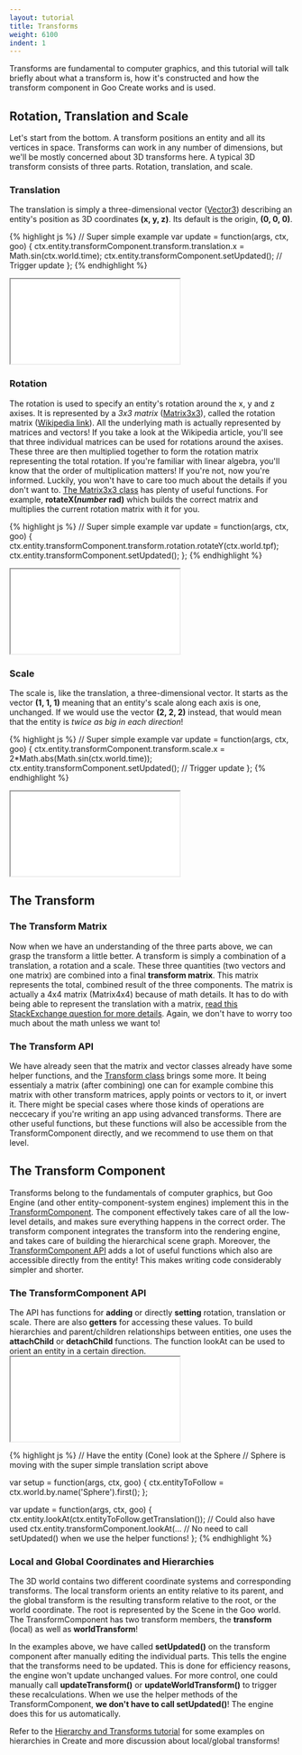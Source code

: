 ```yaml
---
layout: tutorial
title: Transforms
weight: 6100
indent: 1
---
```

Transforms are fundamental to computer graphics, and this tutorial will talk briefly about what a transform is, how it's constructed and how the transform component in Goo Create works and is used.
<h2>Rotation, Translation and Scale</h2>
Let's start from the bottom. A transform positions an entity and all its vertices in space. Transforms can work in any number of dimensions, but we'll be mostly concerned about 3D transforms here. A typical 3D transform consists of three parts. Rotation, translation, and scale.
<h3>Translation</h3>
The translation is simply a three-dimensional vector (<a href="http://code.gooengine.com/latest/docs/index.html?c=Vector3" target="_blank">Vector3</a>) describing an entity's position as 3D coordinates <strong>(x, y, z)</strong>. Its default is the origin, <strong>(0, 0, 0)</strong>.

{% highlight js %}
// Super simple example
var update = function(args, ctx, goo) {
	ctx.entity.transformComponent.transform.translation.x = Math.sin(ctx.world.time);
 	ctx.entity.transformComponent.setUpdated(); // Trigger update
};
{% endhighlight %}

<iframe src="//goote.ch/f8d0392727657e78d65a60e0931c2e95cacf896a/"></iframe>

<h3>Rotation</h3>
The rotation is used to specify an entity's rotation around the x, y and z axises. It is represented by a <em>3x3 matrix</em> (<a href="http://code.gooengine.com/latest/docs/index.html?c=Matrix3x3" target="_blank">Matrix3x3</a>), called the rotation matrix (<a href="http://en.wikipedia.org/wiki/Rotation_matrix#In_three_dimensions" target="_blank">Wikipedia link</a>). All the underlying math is actually represented by matrices and vectors! If you take a look at the Wikipedia article, you'll see that three individual matrices can be used for rotations around the axises. These three are then multiplied together to form the rotation matrix representing the total rotation. If you're familiar with linear algebra, you'll know that the order of multiplication matters! If you're not, now you're informed. Luckily, you won't have to care too much about the details if you don't want to. <a href="http://code.gooengine.com/latest/docs/index.html?c=Matrix3x3" target="_blank">The Matrix3x3 class</a> has plenty of useful functions. For example, <strong>rotateX(<em>number </em>rad)</strong> which builds the correct matrix and multiplies the current rotation matrix with it for you.

{% highlight js %}
// Super simple example
var update = function(args, ctx, goo) {
	ctx.entity.transformComponent.transform.rotation.rotateY(ctx.world.tpf);
	ctx.entity.transformComponent.setUpdated();
};
{% endhighlight %}

<iframe src="//goote.ch/61d1568b11d596370b34a3dbd4e97c680d050e01/"></iframe>

<h3>Scale</h3>
The scale is, like the translation, a three-dimensional vector. It starts as the vector <strong>(1, 1, 1)</strong> meaning that an entity's scale along each axis is one, unchanged. If we would use the vector <strong>(2, 2, 2)</strong> instead, that would mean that the entity is <em>twice as big in each direction</em>!

{% highlight js %}
// Super simple example
var update = function(args, ctx, goo) {
    ctx.entity.transformComponent.transform.scale.x = 2*Math.abs(Math.sin(ctx.world.time));
    ctx.entity.transformComponent.setUpdated(); // Trigger update
};
{% endhighlight %}

<iframe src="//goote.ch/853e0744b31b6fd66ddd1a18d709439710aa0a64/"></iframe>

<h2>The Transform</h2>
<h3>The Transform Matrix</h3>
Now when we have an understanding of the three parts above, we can grasp the transform a little better. A transform is simply a combination of a translation, a rotation and a scale. These three quantities (two vectors and one matrix) are combined into a final <strong>transform matrix</strong>. This matrix represents the total, combined result of the three components. The matrix is actually a 4x4 matrix (Matrix4x4) because of math details. It has to do with being able to represent the translation with a matrix, <a href="http://math.stackexchange.com/questions/336/why-are-3d-transformation-matrices-4-times-4-instead-of-3-times-3" target="_blank">read this StackExchange question for more details</a>. Again, we don't have to worry too much about the math unless we want to!
<h3>The Transform API</h3>
We have already seen that the matrix and vector classes already have some helper functions, and the <a href="http://code.gooengine.com/latest/docs/index.html?c=Transform" target="_blank">Transform class</a> brings some more. It being essentialy a matrix (after combining) one can for example combine this matrix with other transform matrices, apply points or vectors to it, or invert it. There might be special cases where those kinds of operations are neccecary if you're writing an app using advanced transforms. There are other useful functions, but these functions will also be accessible from the TransformComponent directly, and we recommend to use them on that level.
<h2>The Transform Component</h2>
Transforms belong to the fundamentals of computer graphics, but Goo Engine (and other entity-component-system engines) implement this in the <a href="http://code.gooengine.com/latest/docs/index.html?c=TransformComponent" target="_blank">TransformComponent</a>. The component effectively takes care of all the low-level details, and makes sure everything happens in the correct order. The transform component integrates the transform into the rendering engine, and takes care of building the hierarchical scene graph. Moreover, the <a href="http://code.gooengine.com/latest/docs/index.html?c=TransformComponent" target="_blank">TransformComponent API</a> adds a lot of useful functions which also are accessible directly from the entity! This makes writing code considerably simpler and shorter.
<h3>The TransformComponent API</h3>
The API has functions for <strong>adding</strong> or directly <strong>setting</strong> rotation, translation or scale. There are also <strong>getters</strong> for accessing these values. To build hierarchies and parent/children relationships between entities, one uses the <strong>attachChild</strong> or <strong>detachChild</strong> functions. The function lookAt can be used to orient an entity in a certain direction.

<iframe src="//goote.ch/1107233399a27f819dd36d3e10abf2088e1717c8/"></iframe>

{% highlight js %}
// Have the entity (Cone) look at the Sphere
// Sphere is moving with the super simple translation script above

var setup = function(args, ctx, goo) {
	ctx.entityToFollow = ctx.world.by.name('Sphere').first();
};

var update = function(args, ctx, goo) {
	ctx.entity.lookAt(ctx.entityToFollow.getTranslation());
	// Could also have used ctx.entity.transformComponent.lookAt(...
	// No need to call setUpdated() when we use the helper functions!
};
{% endhighlight %}

<h3>Local and Global Coordinates and Hierarchies</h3>
The 3D world contains two different coordinate systems and corresponding transforms. The local transform orients an entity relative to its parent, and the global transform is the resulting transform relative to the root, or the world coordinate. The root is represented by the Scene in the Goo world. The TransformComponent has two transform members, the <strong>transform</strong> (local) as well as <strong>worldTransform</strong>!

In the examples above, we have called <strong>setUpdated()</strong> on the transform component after manually editing the individual parts. This tells the engine that the transforms need to be updated. This is done for efficiency reasons, the engine won't update unchanged values. For more control, one could manually call <strong>updateTransform()</strong> or <strong>updateWorldTransform()</strong> to trigger these recalculations. When we use the helper methods of the TransformComponent, <strong>we don't have to call setUpdated()</strong>! The engine does this for us automatically.

Refer to the <a title="The Hierarchy and Transforms" href="http://goolabs.wpengine.com/learn/the-hierachy-and-transforms/" target="_blank">Hierarchy and Transforms tutorial</a> for some examples on hierarchies in Create and more discussion about local/global transforms!